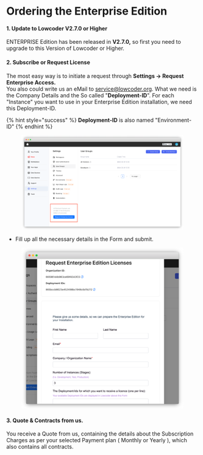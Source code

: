# Ordering the Enterprise Edition

#### 1. Update to Lowcoder V2.7.0 or Higher

ENTERPRISE Edition has been released in **V2.7.0,** so first you need to upgrade to this Version of Lowcoder or Higher.

#### 2. Subscribe or Request License

The most easy way is to initiate a request through **Settings → Request Enterprise Access.** \
You also could write us an eMail to service@lowcoder.org. What we need is the Company Details and the So called "**Deployment-ID**". For each "Instance" you want to use in your Enterprise Edition installation, we need this Deployment-ID.

{% hint style="success" %}
**Deployment-ID** is also named "Environment-ID"
{% endhint %}

<figure><img src="../../.gitbook/assets/frame_generic_light (8).png" alt=""><figcaption></figcaption></figure>

* Fill up all the necessary details in the Form and submit.

<figure><img src="../../.gitbook/assets/frame_generic_light (1) (1) (1).png" alt=""><figcaption></figcaption></figure>

#### 3. Quote & Contracts from us.

You receive a Quote from us, containing the details about the Subscription Charges as per your selected Payment plan ( Monthly or Yearly ), which also contains all contracts.

